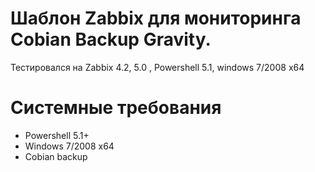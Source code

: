 # Шаблон Zabbix для мониторинга Cobian Backup Gravity. 
 Тестировался на Zabbix 4.2, 5.0 , Powershell 5.1, windows 7/2008 x64
# Системные требования
- Powershell 5.1+
- Windows 7/2008 x64
- Cobian backup
